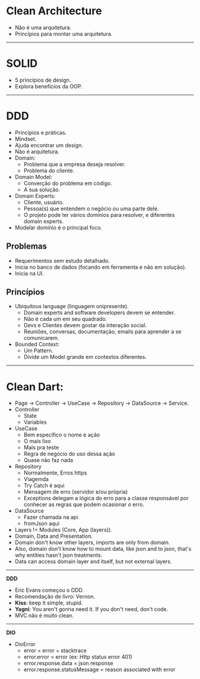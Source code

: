 # Clean Architecture
* Não é uma arquitetura.
* Princípios para montar uma arquitetura.
---
# SOLID
* 5 princípios de design.
* Explora benefícios da OOP.
---
# DDD
* Princípios e práticas.
* Mindset.
* Ajuda encontrar um design.
* Não é arquitetura.
* Domain: 
  * Problema que a empresa deseja resolver.
  * Problema do cliente.
* Domain Model:
  * Converção do problema em código.
  * A sua solução.
* Domain Experts:
    * Cliente, usuário.
    * Pessoa(s) que entendem o negócio ou uma parte dele.
    * O projeto pode ter vários domínios para resolver, e diferentes domain experts.
* Modelar domínio é o principal foco.

## Problemas
* Requerimentos sem estudo detalhado.
* Inicia no banco de dados (focando em ferramenta e não em solução).
* Inicia na UI.

## Princípios
* Ubiquitous language (linguagem onipresente).
    * Domain experts and software developers devem se entender.
    * Não é cada um em seu quadrado.
    * Devs e Clientes devem gostar da interação social.
    * Reuniões, conversas, documentação, emails para aprender a se comunicarem.
* Bounded Context:
    * Um Pattern.
    * Divide um Model grande em contextos diferentes.
---
# Clean Dart:
* Page -> Controller -> UseCase -> Repository -> DataSource -> Service.
* Controller
  * State
  * Variables
* UseCase
  * Bem específico o nome e ação
  * O mais lixo
  * Mais pra teste
  * Regra de negócio do uso dessa ação
  * Quase não faz nada
* Repository
  * Normalmente, Erros https
  * Viagemda
  * Try Catch é aqui
  * Mensagem de erro (servidor e/ou própria)
  * Exceptions delegam a lógica do erro para a classe responsável por conhecer as regras que podem ocasionar o erro.
* DataSource
  * Fazer chamada na api
  * fromJson aqui
* Layers != Modules (Core, App (layers)).
* Domain, Data and Presentation.
* Domain don't know other layers, imports are only from domain.
* Also, domain don't know how to mount data, like json and to json, that's why entities hasn't json treatments.
* Data can access domain layer and itself, but not external layers.
---
**DDD**
* Eric Evans começou o DDD.
* Recomendação de livro: Vernon.
* **Kiss**: keep it simple, stupid.
* **Yagni**: You aren't gonna need it. If you don't need, don't code.
* MVC não é muito clean.
---
**DIO**
* DioError
  * error = error + stacktrace
  * error.error = error (ex: Http status error 401)
  * error.response.data = json response
  * error.response.statusMessage = reason associated with error